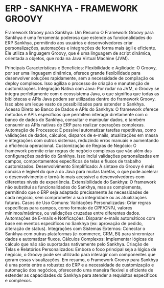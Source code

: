 <h1>ERP - SANKHYA - FRAMEWORK GROOVY</h1>

Framework Groovy para Sankhya: Um Resumo
O Framework Groovy para Sankhya é uma ferramenta poderosa que estende as funcionalidades do ERP Sankhya, permitindo aos usuários e desenvolvedores criar personalizações, automações e integrações de forma mais ágil e eficiente. Ele utiliza a linguagem Groovy, que é uma linguagem de script dinâmica, orientada a objetos, que roda na Java Virtual Machine (JVM).

Principais Características e Benefícios:
Flexibilidade e Agilidade: O Groovy, por ser uma linguagem dinâmica, oferece grande flexibilidade para desenvolver soluções rapidamente, sem a necessidade de compilação ou deploy complexos. Isso agiliza o processo de criação e manutenção de customizações.
Integração Nativa com Java: Por rodar na JVM, o Groovy se integra perfeitamente com o ecossistema Java, o que significa que todas as bibliotecas e APIs Java podem ser utilizadas dentro do framework Groovy. Isso abre um leque vasto de possibilidades para estender o Sankhya.
Acesso Direto ao Banco de Dados e APIs do Sankhya: O framework oferece métodos e APIs específicos que permitem interagir diretamente com o banco de dados do Sankhya, consultar e manipular dados, e também consumir as APIs nativas do ERP para realizar operações complexas.
Automação de Processos: É possível automatizar tarefas repetitivas, como validações de dados, cálculos, disparos de e-mails, atualizações em massa e integrações com outros sistemas, reduzindo erros manuais e aumentando a eficiência operacional.
Customização de Regras de Negócio: O framework permite criar regras de negócio complexas que vão além das configurações padrão do Sankhya. Isso inclui validações personalizadas em campos, comportamentos específicos de telas e fluxos de trabalho customizados.
Desenvolvimento Simplificado: A sintaxe do Groovy é mais concisa e legível do que a do Java para muitas tarefas, o que pode acelerar o desenvolvimento e torná-lo mais acessível a desenvolvedores com diferentes níveis de experiência.
Extensibilidade do Sankhya: O framework não substitui as funcionalidades do Sankhya, mas as complementa, permitindo que o ERP seja adaptado precisamente às necessidades de cada negócio, sem comprometer a sua integridade ou as atualizações futuras.
Casos de Uso Comuns:
Validações Personalizadas: Criar regras específicas para campos, como formato de CPF/CNPJ, valores mínimos/máximos, ou validações cruzadas entre diferentes dados.
Automações de E-mails e Notificações: Disparar e-mails automáticos com base em eventos específicos no Sankhya (ex: aprovação de pedido, alteração de status).
Integrações com Sistemas Externos: Conectar o Sankhya com outras plataformas (e-commerce, CRM, BI) para sincronizar dados e automatizar fluxos.
Cálculos Complexos: Implementar lógicas de cálculo que não são suportadas nativamente pelo Sankhya.
Criação de Telas e Relatórios Personalizados: Embora o foco principal seja a lógica de negócio, o Groovy pode ser utilizado para interagir com componentes que geram essas visualizações.
Em resumo, o Framework Groovy para Sankhya é uma ponte entre a robustez do ERP e a necessidade de customização e automação dos negócios, oferecendo uma maneira flexível e eficiente de estender as capacidades do Sankhya para atender a requisitos específicos e complexos.
